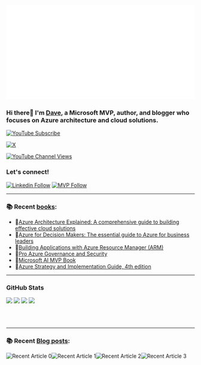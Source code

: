 [![](./chat.svg)](https://twitter.com/daverndn)

### Hi there👋 I'm [Dave](https://linkedin.com/in/daverndn), a Microsoft MVP, author, and blogger who focuses on Azure architecture and cloud solutions.

[![YouTube Subscribe](https://img.shields.io/badge/YouTube_@azinsider-SUBSCRIBE-red?logo=youtube&style=for-the-badge&logoColor=red)](https://www.youtube.com/azinsider?sub_confirmation=1) 

[![X](https://img.shields.io/badge/@daverndn-000000?style=for-the-badge&logo=x&logoColor=white)](https://twitter.com/intent/follow?original_referer=https%3A%2F%2Fgithub.com%Fdaverndn&screen_name=daverndn)

[![YouTube Channel Views](https://img.shields.io/youtube/channel/views/UCz1Dfbvqa7aG2YPlnKTwriQ?label=YouTube%20Views&style=for-the-badge)](https://youtube.com/azinsider)


### Let's connect!
[![Linkedin Follow](https://img.shields.io/static/v1?label=&message=Linkedin&color=blue&logo=linkedin&style=for-the-badge)](https://linkedin.com/in/daverndn)
[![MVP Follow](https://img.shields.io/static/v1?label=&message=MicrosoftMVP&color=blue&logo=microsoft&style=for-the-badge)](https://mvp.microsoft.com/en-us/PublicProfile/5000671?fullName=David%20Rend%C3%B3n)


---

### 📚 Recent [books](https://amazon.com/author/daverendon):
 - 📘[Azure Architecture Explained: A comprehensive guide to building effective cloud solutions](https://amzn.to/4863Ped)
 - 📘[Azure for Decision Makers: The essential guide to Azure for business leaders](https://amzn.to/3EzgiJZ)
 - 📘[Building Applications with Azure Resource Manager (ARM)](https://amzn.to/448fO8n)
 - 📘[Pro Azure Governance and Security](https://amzn.to/3XfsSGR)
 - 📘[Microsoft AI MVP Book](https://amzn.to/3NbPLX2)
 - 📘[Azure Strategy and Implementation Guide, 4th edition](https://amzn.to/3pgcAAU)

 
---

### GitHub Stats

![](http://github-stats-dr.vercel.app/api/cards/profile-details?username=daverendon&theme=aura)
![](http://github-profile-summary-cards.vercel.app/api/cards/repos-per-language?username=daverendon&theme=aura)
![](http://github-profile-summary-cards.vercel.app/api/cards/most-commit-language?username=daverendon&theme=aura)
![](http://github-stats-dr.vercel.app/api/cards/stats?username=daverendon&theme=aura)

<!---
![](https://azinsider-github-readme-stats.vercel.app/api?username=daverendon&theme=aura)
-->
<br /><br />

---

### 📚 Recent [Blog posts](https://blog.azinsider.net):

<div id="articles"> 
  <a target="_blank" href="https://blog.azinsider.net"><img src="https://medium-snippet-dc633c4f39a0.herokuapp.com/api/article.svg?username=@daverendon&index=0&source=medium" alt="Recent Article 0" style="float:left;width:'300px'; padding: '5px';"> 
 <a target="_blank" href="https://blog.azinsider.net/"><img src="https://medium-snippet-dc633c4f39a0.herokuapp.com/api/article.svg?username=@daverendon&index=1&source=medium" alt="Recent Article 1" style="float:left;width:'300px'; padding: '5px'"> 
<a target="_blank" href="https://blog.azinsider.net/"><img src="https://medium-snippet-dc633c4f39a0.herokuapp.com/api/article.svg?username=@daverendon&index=2&source=medium" alt="Recent Article 2" style="float:left;width:'300px'; padding: '5px';"> 
<a target="_blank" href="https://blog.azinsider.net/"><img src="https://medium-snippet-dc633c4f39a0.herokuapp.com/api/article.svg?username=@daverendon&index=3&source=medium" alt="Recent Article 3" style="float:left;width:'300px'; padding: '5px';"> 
</div> 
           

<!--
**daveRendon/daverendon** is a ✨ _special_ ✨ repository because its `README.md` (this file) appears on your GitHub profile.

Here are some ideas to get you started:

- 🔭 I’m currently working on ...
- 🌱 I’m currently learning ...
- 👯 I’m looking to collaborate on ...
- 🤔 I’m looking for help with ...
- 💬 Ask me about ...
- 📫 How to reach me: ...
- 😄 Pronouns: ...
- ⚡ Fun fact: ...
-->
